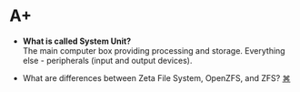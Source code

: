 # A+

- **What is called System Unit?**  
The main computer box providing processing and storage. Everything else - peripherals (input and output devices).


- What are differences between Zeta File System, OpenZFS, and ZFS?
<a href="#" title="
More info: https://en.wikipedia.org/wiki/ZFS
">⌘</a>
